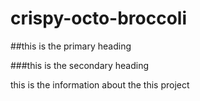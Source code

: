 # crispy-octo-broccoli
##this is the primary heading

###this is the secondary heading

this is the information about the this project
